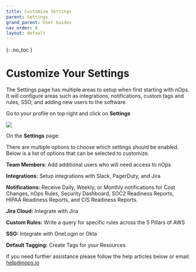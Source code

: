 ```yaml
---
title: Customize Settings
parent: Settings
grand_parent: User Guides
nav_order: 8
layout: default
---
```


{: .no_toc }

Customize Your Settings
=======================

The Settings page has multiple areas to setup when first starting with nOps. It will configure areas such as integrations, notifications, custom tags and rules, SSO, and adding new users to the software.

Go to your profile on top right and click on **Settings**

[![](https://downloads.intercomcdn.com/i/o/301879224/e9469b4664b872570da92cc7/Settings.PNG)](https://downloads.intercomcdn.com/i/o/301879224/e9469b4664b872570da92cc7/Settings.PNG)

On the **Settings** page:

There are multiple options to choose which settings should be enabled. Below is a list of options that can be selected to customize.

**Team Members**: Add additional users who will need access to nOps

**Integrations:** Setup integrations with Slack, PagerDuty, and Jira

**Notifications:** Receive Daily, Weekly, or Monthly notifications for Cost Changes, nOps Rules, Security Dashboard, SOC2 Readiness Reports, HIPAA Readiness Reports, and CIS Readiness Reports.

**Jira Cloud:** Integrate with Jira

**Custom Rules:** Write a query for specific rules across the 5 Pillars of AWS

**SSO:** Integrate with OneLogin or Okta

**Default Tagging:** Create Tags for your Resources

If you need further assistance please follow the help articles below or email: [help@nops.io](mailto:help@nops.io)